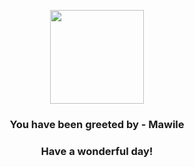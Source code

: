<p align="center">
    <img src="https://raw.githubusercontent.com/PokeAPI/sprites/master/sprites/pokemon/303.png" width="150" height="150">
</p>
<h3 align="center">You have been greeted by - <b>Mawile</b></h3>
<h3 align="center">Have a wonderful day!</h3>
